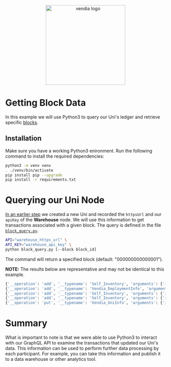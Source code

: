 <p align="center">
  <a href="https://vendia.net/">
    <img src="https://share.vendia.net/logo.svg" alt="vendia logo" width="250px">
  </a>
</p>

# Getting Block Data

In this example we will use Python3 to query our Uni's ledger and retrieve specific [blocks](https://www.vendia.net/docs/share/terms-and-definitions#block).

## Installation

Make sure you have a working Python3 enironment. Run the following command to install the required dependencies:

```bash
python3 -m venv venv
. ./venv/bin/activate
pip install pip --upgrade
pip install -r requirements.txt
```

# Querying our Uni Node

[In an earlier step](../README.md) we created a new Uni and recorded the `httpsUrl` and our `apiKey` of the **Warehouse** node. We will use this information to get transactions associated with a given block. The query is defined in the file [`block_query.py`](block_query.py).

```bash
API="warehouse_https_url" \
API_KEY="warehouse_api_key" \
python block_query.py [--block block_id]
```

The command will return a specified block (default: "000000000000001").

**NOTE:** The results below are representative and may not be identical to this example.

```bash
{'__operation': 'add', '__typename': 'Self_Inventory', 'arguments': {'id': '017f55f3-fda5-a866-f9c8-12ff87f8300f', 'input': {'itemName': 'Thing 2', 'itemNumber': 'th002', 'quantity': 200, 'lastUpdated': '2022-01-01T00:00:00Z'}}}
{'__operation': 'add', '__typename': 'Vendia_DeploymentInfo', 'arguments': {'id': '2022-03-04T17:30:46.924715+00:00', 'input': {'deploymentTime': '2022-03-04T17:30:46.924715+00:00', 'consensusDefinitionHash': 'bb87d9c391a51095a7ad6cb0c6bb4a4254a0e9b35f124121744f3bcde3e8e901', 'versionTag': 'prod-release.2022-03-03.ee5b102'}}}
{'__operation': 'add', '__typename': 'Self_Inventory', 'arguments': {'id': '017f55f3-fcc1-8ef2-007d-a2a4b4f6d859', 'input': {'itemName': 'Thing 1', 'itemNumber': 'th001', 'quantity': 100, 'lastUpdated': '2022-01-01T00:00:00Z'}}}
{'__operation': 'add', '__typename': 'Self_Inventory', 'arguments': {'id': '017f55f3-fee1-c69b-e269-47ca9aff453a', 'input': {'itemName': 'Thing 3', 'itemNumber': 'th003', 'quantity': 300, 'lastUpdated': '2022-01-01T00:00:00Z'}}}
{'__operation': 'put', '__typename': 'Vendia_UniInfo', 'arguments': {'input': {'name': 'test-graphql-goodies.unis.mc-namara.com', 'sku': 'SHARE', 'schema': '{"$schema":"http://json-schema.org/draft-07/schema#","$id":"http://vendia.net/schemas/demos/inventory-management-system.json","title":"Inventory Management System","description":"Store inventory data","type":"object","properties":{"Inventory":{"description":"Inventory","type":"array","items":{"type":"object","properties":{"itemName":{"description":"Item name","type":"string"},"itemNumber":{"description":"Item number","type":"string"},"quantity":{"description":"Available quanitity of item","type":"integer","minimum":0},"lastUpdated":{"description":"Last update timestamp","type":"string","format":"date-time"}}}}}}', 'schemaNamespace': 'Self', 'status': 'RUNNING', 'createdTime': '2022-03-04T17:22:07.390879+00:00', 'updatedTime': '2022-03-04T17:30:46.924715+00:00', 'nodes': [{'name': 'Warehouse', 'userId': 'my-user-id', 'userEmail': 'me@domain.com', 'status': 'RUNNING', 'csp': 'aws', 'region': 'us-west-2', 'tier': {'share': 'ENTERPRISE'}, 'vendiaAccount': {'csp': 'AWS', 'accountId': '123456789012', 'org': '123456789012'}}, {'name': 'Retailer', 'userId': 'my-user-id', 'userEmail': 'me@domain.com', 'status': 'RUNNING', 'csp': 'aws', 'region': 'us-east-2', 'tier': {'share': 'ENTERPRISE'}, 'vendiaAccount': {'csp': 'AWS', 'accountId': '123456789012', 'org': '123456789012'}}]}}}
```

# Summary

What is important to note is that we were able to use Python3 to interact with our GraphQL API to examine the transactions that updated our Uni's data. This information can be used to perform further data processing by each participant. For example, you can take this information and publish it to a data warehouse or other analytics tool.
